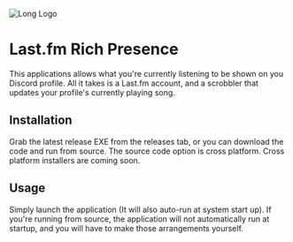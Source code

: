 ![Long Logo](https://files.catbox.moe/y4213i.png)
# Last.fm Rich Presence
This applications allows what you're currently listening to be shown on you Discord profile. All it takes is a Last.fm account, and a scrobbler that updates your profile's currently playing song.

## Installation
Grab the latest release EXE from the releases tab, or you can download the code and run from source. The source code option is cross platform. Cross platform installers are coming soon.

## Usage
Simply launch the application (It will also auto-run at system start up). If you're running from source, the application will not automatically run at startup, and you will have to make those arrangements yourself.
